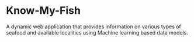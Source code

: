 # Know-My-Fish

A dynamic web application that provides information on various types of seafood and available localities using Machine learning based data models. 
